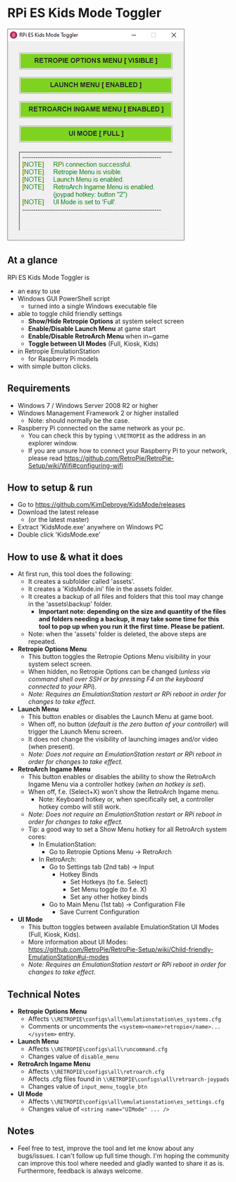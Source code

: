 # RPi ES Kids Mode Toggler

![alt text](https://github.com/KimDebroye/KidsMode/blob/master/_GitHubAssets/Preview.png "Kids Mode Preview")

## At a glance

RPi ES Kids Mode Toggler is
- an easy to use
- Windows GUI PowerShell script
	- turned into a single Windows executable file
- able to toggle child friendly settings
	- **Show/Hide Retropie Options** at system select screen
	- **Enable/Disable Launch Menu** at game start
	- **Enable/Disable RetroArch Menu** when in~game
	- **Toggle between UI Modes** (Full, Kiosk, Kids)
- in Retropie EmulationStation
	- for Raspberry Pi models
- with simple button clicks.

## Requirements

- Windows 7 / Windows Server 2008 R2 or higher
- Windows Management Framework 2 or higher installed
	- Note: should normally be the case.
- Raspberry Pi connected on the same network as your pc.
	- You can check this by typing `\\RETROPIE` as the address in an explorer window.
	- If you are unsure how to connect your Raspberry Pi to your network, please read https://github.com/RetroPie/RetroPie-Setup/wiki/Wifi#configuring-wifi

## How to setup &amp; run

- Go to https://github.com/KimDebroye/KidsMode/releases
- Download the latest release
  - (or the latest master)
- Extract 'KidsMode.exe' anywhere on Windows PC
- Double click 'KidsMode.exe'

## How to use & what it does

- At first run, this tool does the following:
	- It creates a subfolder called 'assets'.
	- It creates a 'KidsMode.ini' file in the assets folder.
	- It creates a backup of all files and folders that this tool may change in the 'assets\backup' folder.
		- **Important note: depending on the size and quantity of the files and folders needing a backup, it may take some time for this tool to pop up when you run it the first time. Please be patient.**
	- Note: when the 'assets' folder is deleted, the above steps are repeated.
- **Retropie Options Menu**
	- This button toggles the Retropie Options Menu visibility in your system select screen.
	- When hidden, no Retropie Options can be changed (*unless via command shell over SSH or by pressing F4 on the keyboard connected to your RPi*).
	- *Note: Requires an EmulationStation restart or RPi reboot in order for changes to take effect.*
- **Launch Menu**
	- This button enables or disables the Launch Menu at game boot.
	- When off, no button (*default is the zero button of your controller*) will trigger the Launch Menu screen.
	- It does not change the visibility of launching images and/or video (when present).
	- *Note: Does not require an EmulationStation restart or RPi reboot in order for changes to take effect.*
- **RetroArch Ingame Menu**
	- This button enables or disables the ability to show the RetroArch Ingame Menu via a controller hotkey (*when an hotkey is set*).
	- When off, f.e. (Select+X) won't show the RetroArch Ingame menu.
		- Note: Keyboard hotkey or, when specifically set, a controller hotkey combo will still work.
	- *Note: Does not require an EmulationStation restart or RPi reboot in order for changes to take effect.*
	- Tip: a good way to set a Show Menu hotkey for all RetroArch system cores:
		- In EmulationStation:
			- Go to Retropie Options Menu -> RetroArch
		- In RetroArch:
			- Go to Settings tab (2nd tab) -> Input
				- Hotkey Binds
					- Set Hotkeys (to f.e. Select)
					- Set Menu toggle (to f.e. X)
					- Set any other hotkey binds
			- Go to Main Menu (1st tab) -> Configuration File
				- Save Current Configuration
- **UI Mode**
	- This button toggles between available EmulationStation UI Modes (Full, Kiosk, Kids).
	- More information about UI Modes: https://github.com/RetroPie/RetroPie-Setup/wiki/Child-friendly-EmulationStation#ui-modes
	- *Note: Requires an EmulationStation restart or RPi reboot in order for changes to take effect.*

## Technical Notes

- **Retropie Options Menu**
	- Affects `\\RETROPIE\configs\all\emulationstation\es_systems.cfg`
	- Comments or uncomments the `<system><name>retropie</name>...</system>` entry.
- **Launch Menu**
	- Affects `\\RETROPIE\configs\all\runcommand.cfg`
	- Changes value of `disable_menu`
- **RetroArch Ingame Menu**
	- Affects `\\RETROPIE\configs\all\retroarch.cfg`
	- Affects .cfg files found in `\\RETROPIE\configs\all\retroarch-joypads`
	- Changes value of `input_menu_toggle_btn`
- **UI Mode**
	- Affects `\\RETROPIE\configs\all\emulationstation\es_settings.cfg`
	- Changes value of `<string name="UIMode" ... />`

## Notes

- Feel free to test, improve the tool and let me know about any bugs/issues.
I can't follow up full time though. I'm hoping the community can improve this tool where needed and gladly wanted to share it as is.
Furthermore, feedback is always welcome.
